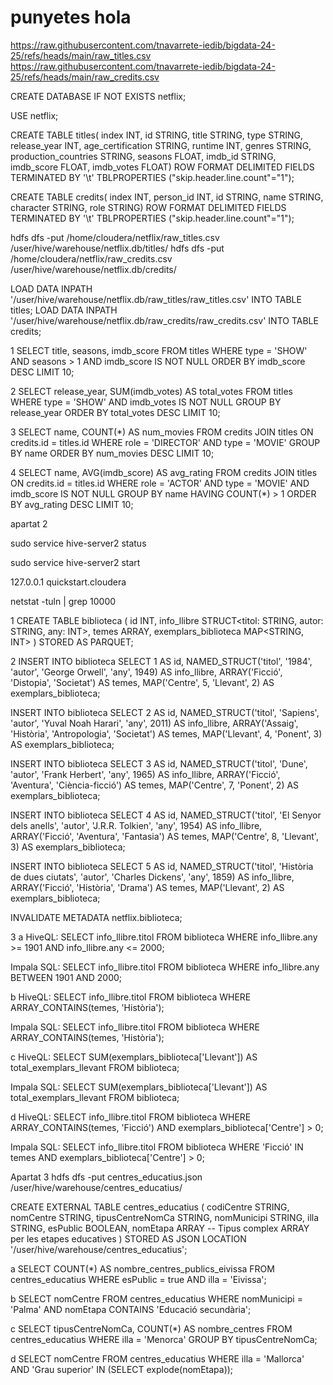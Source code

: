 # punyetes hola
https://raw.githubusercontent.com/tnavarrete-iedib/bigdata-24-25/refs/heads/main/raw_titles.csv 
https://raw.githubusercontent.com/tnavarrete-iedib/bigdata-24-25/refs/heads/main/raw_credits.csv 

CREATE DATABASE IF NOT EXISTS netflix;

USE netflix;

CREATE TABLE titles(
 index INT,
 id STRING,
 title STRING,
 type STRING,
 release_year INT,
 age_certification STRING,
 runtime INT,
 genres STRING,
 production_countries STRING,
 seasons FLOAT,
 imdb_id STRING,
 imdb_score FLOAT,
 imdb_votes FLOAT)
ROW FORMAT DELIMITED 
FIELDS TERMINATED BY '\t'
TBLPROPERTIES ("skip.header.line.count"="1");

CREATE TABLE credits(
 index INT,
 person_id INT,
 id STRING,
 name STRING,
 character STRING,
 role STRING)
ROW FORMAT DELIMITED
FIELDS TERMINATED BY '\t'
TBLPROPERTIES ("skip.header.line.count"="1");

hdfs dfs -put /home/cloudera/netflix/raw_titles.csv /user/hive/warehouse/netflix.db/titles/
hdfs dfs -put /home/cloudera/netflix/raw_credits.csv /user/hive/warehouse/netflix.db/credits/

LOAD DATA INPATH '/user/hive/warehouse/netflix.db/raw_titles/raw_titles.csv' INTO TABLE titles;
LOAD DATA INPATH '/user/hive/warehouse/netflix.db/raw_credits/raw_credits.csv' INTO TABLE credits;

1
SELECT title, seasons, imdb_score
FROM titles
WHERE type = 'SHOW' 
AND seasons > 1
AND imdb_score IS NOT NULL
ORDER BY imdb_score DESC
LIMIT 10;

2
SELECT release_year, SUM(imdb_votes) AS total_votes
FROM titles
WHERE type = 'SHOW'
AND imdb_votes IS NOT NULL
GROUP BY release_year
ORDER BY total_votes DESC
LIMIT 10;

3
SELECT name, COUNT(*) AS num_movies
FROM credits
JOIN titles ON credits.id = titles.id
WHERE role = 'DIRECTOR' 
AND type = 'MOVIE'
GROUP BY name
ORDER BY num_movies DESC
LIMIT 10;

4
SELECT name, AVG(imdb_score) AS avg_rating
FROM credits
JOIN titles ON credits.id = titles.id
WHERE role = 'ACTOR' 
AND type = 'MOVIE'
AND imdb_score IS NOT NULL
GROUP BY name
HAVING COUNT(*) > 1
ORDER BY avg_rating DESC
LIMIT 10;


apartat 2

sudo service hive-server2 status

sudo service hive-server2 start

127.0.0.1 quickstart.cloudera

netstat -tuln | grep 10000


1
CREATE TABLE biblioteca (
    id INT,
    info_llibre STRUCT<titol: STRING, autor: STRING, any: INT>,
    temes ARRAY<STRING>,
    exemplars_biblioteca MAP<STRING, INT>
)
STORED AS PARQUET;

2
INSERT INTO biblioteca 
SELECT 
    1 AS id,
    NAMED_STRUCT('titol', '1984', 'autor', 'George Orwell', 'any', 1949) AS info_llibre,
    ARRAY('Ficció', 'Distopia', 'Societat') AS temes,
    MAP('Centre', 5, 'Llevant', 2) AS exemplars_biblioteca;

INSERT INTO biblioteca 
SELECT 
    2 AS id,
    NAMED_STRUCT('titol', 'Sapiens', 'autor', 'Yuval Noah Harari', 'any', 2011) AS info_llibre,
    ARRAY('Assaig', 'Història', 'Antropologia', 'Societat') AS temes,
    MAP('Llevant', 4, 'Ponent', 3) AS exemplars_biblioteca;

INSERT INTO biblioteca 
SELECT 
    3 AS id,
    NAMED_STRUCT('titol', 'Dune', 'autor', 'Frank Herbert', 'any', 1965) AS info_llibre,
    ARRAY('Ficció', 'Aventura', 'Ciència-ficció') AS temes,
    MAP('Centre', 7, 'Ponent', 2) AS exemplars_biblioteca;

INSERT INTO biblioteca 
SELECT 
    4 AS id,
    NAMED_STRUCT('titol', 'El Senyor dels anells', 'autor', 'J.R.R. Tolkien', 'any', 1954) AS info_llibre,
    ARRAY('Ficció', 'Aventura', 'Fantasia') AS temes,
    MAP('Centre', 8, 'Llevant', 3) AS exemplars_biblioteca;

INSERT INTO biblioteca 
SELECT 
    5 AS id,
    NAMED_STRUCT('titol', 'Història de dues ciutats', 'autor', 'Charles Dickens', 'any', 1859) AS info_llibre,
    ARRAY('Ficció', 'Història', 'Drama') AS temes,
    MAP('Llevant', 2) AS exemplars_biblioteca;
    
INVALIDATE METADATA netflix.biblioteca;

3
a
HiveQL:
SELECT info_llibre.titol 
FROM biblioteca 
WHERE info_llibre.any >= 1901 AND info_llibre.any <= 2000;

Impala SQL:
SELECT info_llibre.titol 
FROM biblioteca 
WHERE info_llibre.any BETWEEN 1901 AND 2000;

b
HiveQL:
SELECT info_llibre.titol 
FROM biblioteca 
WHERE ARRAY_CONTAINS(temes, 'Història');

Impala SQL:
SELECT info_llibre.titol 
FROM biblioteca 
WHERE ARRAY_CONTAINS(temes, 'Història');

c
HiveQL:
SELECT SUM(exemplars_biblioteca['Llevant']) AS total_exemplars_llevant
FROM biblioteca;

Impala SQL:
SELECT SUM(exemplars_biblioteca['Llevant']) AS total_exemplars_llevant
FROM biblioteca;

d
HiveQL:
SELECT info_llibre.titol 
FROM biblioteca 
WHERE ARRAY_CONTAINS(temes, 'Ficció') AND exemplars_biblioteca['Centre'] > 0;

Impala SQL:
SELECT info_llibre.titol 
FROM biblioteca 
WHERE 'Ficció' IN temes AND exemplars_biblioteca['Centre'] > 0;

Apartat 3
hdfs dfs -put centres_educatius.json /user/hive/warehouse/centres_educatius/

CREATE EXTERNAL TABLE centres_educatius (
  codiCentre STRING,
  nomCentre STRING,
  tipusCentreNomCa STRING,
  nomMunicipi STRING,
  illa STRING,
  esPublic BOOLEAN,
  nomEtapa ARRAY<STRING>  -- Tipus complex ARRAY per les etapes educatives
)
STORED AS JSON
LOCATION '/user/hive/warehouse/centres_educatius';

a
SELECT COUNT(*) AS nombre_centres_publics_eivissa
FROM centres_educatius
WHERE esPublic = true AND illa = 'Eivissa';

b
SELECT nomCentre
FROM centres_educatius
WHERE nomMunicipi = 'Palma' AND nomEtapa CONTAINS 'Educació secundària';

c
SELECT tipusCentreNomCa, COUNT(*) AS nombre_centres
FROM centres_educatius
WHERE illa = 'Menorca'
GROUP BY tipusCentreNomCa;

d
SELECT nomCentre
FROM centres_educatius
WHERE illa = 'Mallorca' AND 'Grau superior' IN (SELECT explode(nomEtapa));

